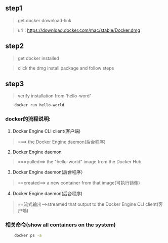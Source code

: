 ## step1

> get docker download-link

> url : https://download.docker.com/mac/stable/Docker.dmg

## step2

> get docker installed

> click the dmg install package and follow steps

## step3

> verify installation from 'hello-word'

```bash
    docker run hello-world
```

### docker的流程说明:

1. Docker Engine CLI client(客户端)  

>  ===>   the Docker Engine daemon(后台程序)

2. Docker Engine daemon  

>  ===pulled==> the "hello-world" image from the Docker Hub

3. Docker Engine daemon(后台程序） 

> ==created==> a new container from that image(可执行镜像)

4. Docker Engine daemon(后台程序)  

> ==流式输出==>streamed that output to the Docker Engine CLI client(客户端)


###  相关命令(show all containers on the system)

```bash
    docker ps -a
```